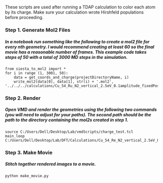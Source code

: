 These scripts are used after running a TDAP calculation to color each atom by its charge. Make sure your calculation wrote Hirshfeld populations before proceeding. 

### Step 1. Generate Mol2 Files
##### In a notebook run something like the following to create a mol2 file for every nth geometry. I would recommend creating at least 60 so the final movie has a reasonable number of frames. This example code takes steps of 50 with a total of 3000 MD steps in the simulation. 

```
from siesta_to_mol2 import *
for i in range (1, 3001, 50):
    data = get_coords_and_charge(projectDirectoryName, i)
    write_mol2(data[0], data[1], str(i) + '.mol2', '../../../calculations/Cu_54_Ru_N2_vertical_2.5eV_0.1amplitude_fixedPositions/mol2s/')
```

### Step 2. Render
##### Open VMD and render the geometries using the following two commands (you will need to adjust for your paths). The second path should be the path to the directory containing the mol2s created in step 1. 

```
source C:/Users/Dell/Desktop/Lab/vmdScripts/charge_test.tcl
main_loop C:/Users/Dell/Desktop/Lab/DFT/Calculations/Cu_54_Re_N2_vertical_2.5eV_0.1amplitude_fixedPositions/mol2s/
```

### Step 3. Make Movie
##### Stitch together rendered images to a movie. 

```
python make_movie.py
```
